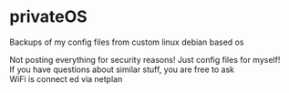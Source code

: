 # privateOS
Backups of my config files from custom linux debian based os

Not posting everything for security reasons! Just config files for myself!<br>
If you have questions about similar stuff, you are free to ask<br>
WiFi is connect ed via netplan

